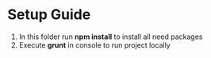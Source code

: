 # Setup Guide

1. In this folder run **npm install** to install all need packages
2. Execute **grunt** in console to run project locally
